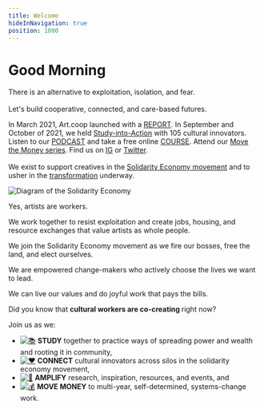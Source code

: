 ```yaml
---
title: Welcome
hideInNavigation: true
position: 1000
---
```

<h1 id="greeting" class="greeting">Good Morning</h1>

There is an alternative to exploitation, isolation, and fear. \
\
Let's build cooperative, connected, and care-based futures. 

In March 2021, Art.coop launched with a [REPORT](http://art.coop/#report). In September and October of 2021, we held [Study-into-Action](http://art.coop/#study) with 105 cultural innovators. Listen to our [PODCAST](https://art.coop/#podcast) and take a free online [COURSE](https://art.coop/#courses). Attend our [Move the Money series](https://www.giarts.org/move-money-grantmakers-arts-artcoop-solidarity-economy-discussion-series). Find us on [IG](https://www.instagram.com/_artcoop/) or [Twitter](https://twitter.com/_artcoop). \
\
We exist to support creatives in the [Solidarity Economy movement](https://art.coop/#examples) and to usher in the [transformation](https://art.coop/#transform) underway.

![Diagram of the Solidarity Economy](/assets/uploads/diagram02.svg "Diagram of the Solidarity Economy adapted by Caroline Woolard from Ethan Miller's graphic with permission.")

Yes, artists are workers.

We work together to resist exploitation and create jobs, housing, and resource exchanges that value artists as whole people. 

We join the Solidarity Economy movement as we fire our bosses, free the land, and elect ourselves.

We are empowered change-makers who actively choose the lives we want to lead. 

We can live our values and do joyful work that pays the bills.

<p id="concept-para">Did you know that <strong>cultural workers are co-creating <i id="concept" data-concepts='<%= JSON.stringify(concepts.concepts) %>'></i></strong> right now?</p> 

Join us as we:

* [![📚](/assets/images/icons/study-sm.png)](#) **STUDY** together to practice ways of spreading power and wealth and rooting it in community,
* [![♥️](/assets/images/icons/connect-sm.png)](#connect) **CONNECT** cultural innovators across silos in the solidarity economy movement,
* [![📣](/assets/images/icons/amplify-sm.png)](#amplify) **AMPLIFY** research, inspiration, resources, and events, and
* [![💰](/assets/images/icons/movemoney-sm.png)](#movemoney) **MOVE MONEY** to multi-year, self-determined, systems-change work.

<script src="/assets/scripts/rotateConcepts.js"></script>